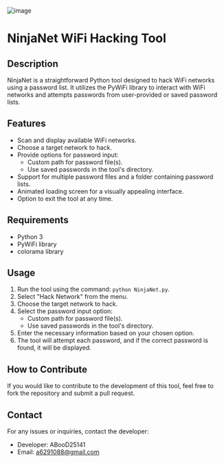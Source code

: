 ![image](https://github.com/ABooD125141/NinjaNet/assets/136172276/f4c5a841-a0e0-4951-bb20-e59f8b0c8246)

# NinjaNet WiFi Hacking Tool

## Description

NinjaNet is a straightforward Python tool designed to hack WiFi networks using a password list. It utilizes the PyWiFi library to interact with WiFi networks and attempts passwords from user-provided or saved password lists.

## Features

- Scan and display available WiFi networks.
- Choose a target network to hack.
- Provide options for password input:
  - Custom path for password file(s).
  - Use saved passwords in the tool's directory.
- Support for multiple password files and a folder containing password lists.
- Animated loading screen for a visually appealing interface.
- Option to exit the tool at any time.

## Requirements

- Python 3
- PyWiFi library
- colorama library

## Usage

1. Run the tool using the command: `python NinjaNet.py`.
2. Select "Hack Network" from the menu.
3. Choose the target network to hack.
4. Select the password input option:
   - Custom path for password file(s).
   - Use saved passwords in the tool's directory.
5. Enter the necessary information based on your chosen option.
6. The tool will attempt each password, and if the correct password is found, it will be displayed.

## How to Contribute

If you would like to contribute to the development of this tool, feel free to fork the repository and submit a pull request.

## Contact

For any issues or inquiries, contact the developer:

- Developer: ABooD25141
- Email: a6291088@gmail.com
